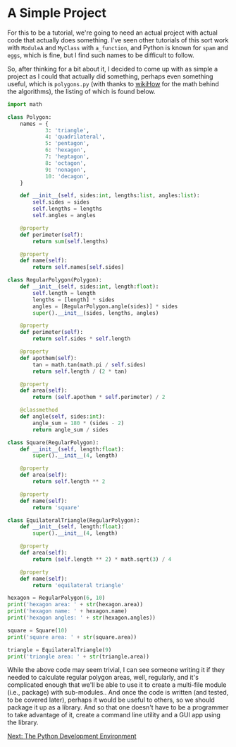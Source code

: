 A Simple Project
================

For this to be a tutorial, we're going to need an actual project with actual code that actually does something.  I've seen other tutorials of this sort work with `ModuleA` and `MyClass` with `a_function`, and Python is known for `spam` and `eggs`, which is fine, but I find such names to be difficult to follow.

So, after thinking for a bit about it, I decided to come up with as simple a project as I could that actually did something, perhaps even something useful, which is `polygons.py` (with thanks to [wikiHow][1] for the math behind the algorithms), the listing of which is found below.

```python
import math

class Polygon:
    names = {
            3: 'triangle',
            4: 'quadrilateral',
            5: 'pentagon',
            6: 'hexagon',
            7: 'heptagon',
            8: 'octagon',
            9: 'nonagon',
            10: 'decagon',
    }

    def __init__(self, sides:int, lengths:list, angles:list):
        self.sides = sides
        self.lengths = lengths
        self.angles = angles

    @property
    def perimeter(self):
        return sum(self.lengths)

    @property
    def name(self):
        return self.names[self.sides]

class RegularPolygon(Polygon):
    def __init__(self, sides:int, length:float):
        self.length = length
        lengths = [length] * sides
        angles = [RegularPolygon.angle(sides)] * sides
        super().__init__(sides, lengths, angles)

    @property
    def perimeter(self):
        return self.sides * self.length

    @property
    def apothem(self):
        tan = math.tan(math.pi / self.sides)
        return self.length / (2 * tan)

    @property
    def area(self):
        return (self.apothem * self.perimeter) / 2

    @classmethod
    def angle(self, sides:int):
        angle_sum = 180 * (sides - 2)
        return angle_sum / sides

class Square(RegularPolygon):
    def __init__(self, length:float):
        super().__init__(4, length)

    @property
    def area(self):
        return self.length ** 2

    @property
    def name(self):
        return 'square'

class EquilateralTriangle(RegularPolygon):
    def __init__(self, length:float):
        super().__init__(4, length)

    @property
    def area(self):
        return (self.length ** 2) * math.sqrt(3) / 4

    @property
    def name(self):
        return 'equilateral triangle'

hexagon = RegularPolygon(6, 10)
print('hexagon area: ' + str(hexagon.area))
print('hexagon name: ' + hexagon.name)
print('hexagon angles: ' + str(hexagon.angles))

square = Square(10)
print('square area: ' + str(square.area))

triangle = EquilateralTriangle(9)
print('triangle area: ' + str(triangle.area))
```

While the above code may seem trivial, I can see someone writing it if they needed to calculate regular polygon areas, well, regularly, and it's complicated enough that we'll be able to use it to create a multi-file module (i.e., package) with sub-modules.. And once the code is written (and tested, to be covered later), perhaps it would be useful to others, so we should package it up as a library. And so that one doesn't have to be a programmer to take advantage of it, create a command line utility and a GUI app using the library.

[Next: The Python Development Environment][2]

[1]: http://www.wikihow.com/Find-the-Area-of-Regular-Polygons "wikiHow's article on calculating the area of a regular polygon"
[2]: ch_02_the_python_dev_env.md 'Chapter 2: The Python Development Environment'
